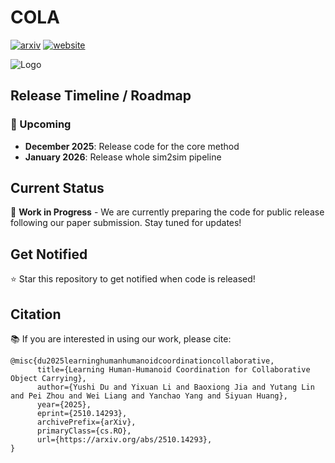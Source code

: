 # COLA

[![arxiv](https://img.shields.io/badge/arXiv%202506.08931-red?logo=arxiv)](http://arxiv.org/abs/2510.14293)
[![website](https://img.shields.io/badge/Project-0065D3?logo=rocket&logoColor=white)](https://yushi-du.github.io/COLA/)

![Logo](images/teaser.png)

## Release Timeline / Roadmap

### 📅 Upcoming
- **December 2025**: Release code for the core method
- **January 2026**: Release whole sim2sim pipeline

## Current Status
🚧 **Work in Progress** - We are currently preparing the code for public release following our paper submission. Stay tuned for updates!

## Get Notified
⭐ Star this repository to get notified when code is released!

## Citation
📚 If you are interested in using our work, please cite:

```
@misc{du2025learninghumanhumanoidcoordinationcollaborative,
      title={Learning Human-Humanoid Coordination for Collaborative Object Carrying}, 
      author={Yushi Du and Yixuan Li and Baoxiong Jia and Yutang Lin and Pei Zhou and Wei Liang and Yanchao Yang and Siyuan Huang},
      year={2025},
      eprint={2510.14293},
      archivePrefix={arXiv},
      primaryClass={cs.RO},
      url={https://arxiv.org/abs/2510.14293}, 
}
```
